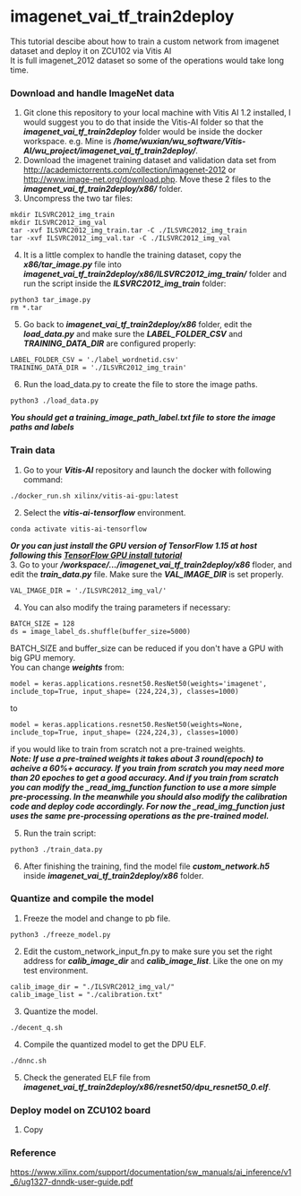 # imagenet_vai_tf_train2deploy<br />
This tutorial descibe about how to train a custom network from imagenet dataset and deploy it on ZCU102 via Vitis AI<br />
It is full imagenet_2012 dataset so some of the operations would take long time.

### Download and handle ImageNet data<br />
1. Git clone this repository to your local machine with Vitis AI 1.2 installed, I would suggest you to do that inside the Vitis-AI folder so that the ***imagenet_vai_tf_train2deploy*** folder would be inside the docker workspace. e.g. Mine is ***/home/wuxian/wu_software/Vitis-AI/wu_project/imagenet_vai_tf_train2deploy/***.<br />
2. Download the imagenet training dataset and validation data set from http://academictorrents.com/collection/imagenet-2012 or http://www.image-net.org/download.php. Move these 2 files to the ***imagenet_vai_tf_train2deploy/x86/*** folder. <br />
3. Uncompress the two tar files:<br />
```
mkdir ILSVRC2012_img_train
mkdir ILSVRC2012_img_val
tar -xvf ILSVRC2012_img_train.tar -C ./ILSVRC2012_img_train
tar -xvf ILSVRC2012_img_val.tar -C ./ILSVRC2012_img_val
```
4. It is a little complex to handle the training dataset, copy the ***x86/tar_image.py*** file into ***imagenet_vai_tf_train2deploy/x86/ILSVRC2012_img_train/*** folder and run the script inside the ***ILSVRC2012_img_train*** folder:<br />
```
python3 tar_image.py
rm *.tar
```
5. Go back to ***imagenet_vai_tf_train2deploy/x86*** folder, edit the ***load_data.py*** and make sure the ***LABEL_FOLDER_CSV*** and ***TRAINING_DATA_DIR*** are configured properly:<br />
```
LABEL_FOLDER_CSV = './label_wordnetid.csv'
TRAINING_DATA_DIR = './ILSVRC2012_img_train'
```
6. Run the load_data.py to create the file to store the image paths.<br />
```
python3 ./load_data.py
```
***You should get a training_image_path_label.txt file to store the image paths and labels***<br />

###  Train data<br />

1. Go to your ***Vitis-AI*** repository and launch the docker with following command:<br />
```
./docker_run.sh xilinx/vitis-ai-gpu:latest
```
2. Select the ***vitis-ai-tensorflow*** environment.<br />
```
conda activate vitis-ai-tensorflow
```
***Or you can just install the GPU version of TensorFlow 1.15 at host following this [TensorFlow GPU install tutorial](https://www.tensorflow.org/install/gpu)***<br />
3. Go to your ***/workspace/.../imagenet_vai_tf_train2deploy/x86*** floder, and edit the ***train_data.py*** file. Make sure the ***VAL_IMAGE_DIR*** is set properly.<br />
```
VAL_IMAGE_DIR = './ILSVRC2012_img_val/'
```
4. You can also modify the traing parameters if necessary:<br />
```
BATCH_SIZE = 128
ds = image_label_ds.shuffle(buffer_size=5000)
```
BATCH_SIZE and buffer_size can be reduced if you don't have a GPU with big GPU memory.<br />
You can change ***weights*** from:<br />
```
model = keras.applications.resnet50.ResNet50(weights='imagenet', include_top=True, input_shape= (224,224,3), classes=1000)
```
to
```
model = keras.applications.resnet50.ResNet50(weights=None, include_top=True, input_shape= (224,224,3), classes=1000)
```
if you would like to train from scratch not a pre-trained weights.<br />
***Note: If use a pre-trained weights it takes about 3 round(epoch) to acheive a 60%+ accuracy. If you train from scratch you may need more than 20 epoches to get a good accuracy. And if you train from scratch you can modify the _read_img_function function to use a more simple pre-processing. In the meanwhile you should also modify the calibration code and deploy code accordingly. For now the _read_img_function just uses the same pre-processing operations as the pre-trained model.***<br />

5. Run the train script:<br />
```
python3 ./train_data.py
```
6. After finishing the training, find the model file ***custom_network.h5*** inside ***imagenet_vai_tf_train2deploy/x86*** folder.<br />


### Quantize and compile the model<br />

1. Freeze the model and change to pb file.<br />
```
python3 ./freeze_model.py
```
2. Edit the custom_network_input_fn.py to make sure you set the right address for ***calib_image_dir*** and ***calib_image_list***. Like the one on my test environment.<br />
```
calib_image_dir = "./ILSVRC2012_img_val/"
calib_image_list = "./calibration.txt"
```

3. Quantize the model.<br />
```
./decent_q.sh
```
4. Compile the quantized model to get the DPU ELF.<br />
```
./dnnc.sh
```
5. Check the generated ELF file from ***imagenet_vai_tf_train2deploy/x86/resnet50/dpu_resnet50_0.elf***.<br />

### Deploy model on ZCU102 board<br />

1. Copy 



















### Reference
https://www.xilinx.com/support/documentation/sw_manuals/ai_inference/v1_6/ug1327-dnndk-user-guide.pdf
